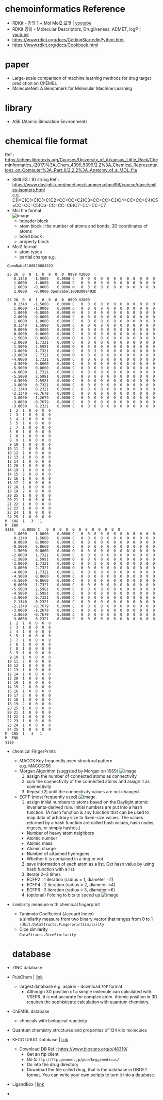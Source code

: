 # chemoinformatics Reference
- RDKit - 강의 1 + Mol Mol2 포맷 | [youtube](https://www.youtube.com/watch?v=sxj56IQqhqM&list=PL30UV7ug7LwJYQgSp4THPjlb-9XAV4DCe&ab_channel=Prof.J.Lee)
- RDKit 강의 - Molecular Descriptors, Druglikeness, ADMET, logP | [youtube](https://www.youtube.com/watch?v=SZzfljEo4ec&list=PL30UV7ug7LwJYQgSp4THPjlb-9XAV4DCe&index=5&ab_channel=Prof.J.Lee)
- https://www.rdkit.org/docs/GettingStartedInPython.html
- https://www.rdkit.org/docs/Cookbook.html

# paper
- Large-scale comparison of machine learning methods for drug target prediction on ChEMBL
- MoleculeNet: A Benchmark for Molecular Machine Learning

# library
- ASE (Atomic Simulation Environment)

# chemical file format
Ref : https://chem.libretexts.org/Courses/University_of_Arkansas_Little_Rock/ChemInformatics_(2017)%3A_Chem_4399_5399/2.2%3A_Chemical_Representations_on_Computer%3A_Part_II/2.2.2%3A_Anatomy_of_a_MOL_file  
- SMILES : 1D string
  Ref : https://www.daylight.com/meetings/summerschool98/course/dave/smiles-isomers.html  
  e.g.   C1(=C(C(=C(C(=C1C2=CC=CC=C2)C3=CC=CC=C3)C4=CC=CC=C4)C5=CC=CC=C5)C6=CC=CC=C6)C7=CC=CC=C7
- Mol file format  
  ![image](https://user-images.githubusercontent.com/48517782/142718373-2383e7db-8fdf-42df-8ada-8fec07e59e40.png)
  - hdeader block
  - atom block : the number of atoms and bonds, 3D coordinates of atoms
  - bond block : 
  - property block
- Mol2 format
  - atom types
  - partial charge
e.g.
```
 OpenBabel10082008492D

 25 26  0  0  1  0  0  0  0  0999 V2000
    0.1340   -1.5000    0.0000 C   0  0  0  0  0  0  0  0  0  0  0  0
    1.0000   -1.0000    0.0000 C   0  0  0  0  0  0  0  0  0  0  0  0
    1.0000   -0.0000    0.0000 N   0  3  0  0  0  0  0  0  0  0  0  0
    2.0000   -0.0000 OpenBabel10082008492D

 25 26  0  0  1  0  0  0  0  0999 V2000
    0.1340   -1.5000    0.0000 C   0  0  0  0  0  0  0  0  0  0  0  0
    1.0000   -1.0000    0.0000 C   0  0  0  0  0  0  0  0  0  0  0  0
    1.0000   -0.0000    0.0000 N   0  3  0  0  0  0  0  0  0  0  0  0
    2.0000   -0.0000    0.0000 C   0  0  0  0  0  0  0  0  0  0  0  0
    1.0000    1.0000    0.0000 C   0  0  0  0  0  0  0  0  0  0  0  0
    0.1340    1.5000    0.0000 C   0  0  0  0  0  0  0  0  0  0  0  0
    0.0000    0.0000    0.0000 C   0  0  0  0  0  0  0  0  0  0  0  0
   -0.5000    0.8660    0.0000 C   0  0  0  0  0  0  0  0  0  0  0  0
   -1.5000    0.8660    0.0000 O   0  0  0  0  0  0  0  0  0  0  0  0
   -2.0000    1.7321    0.0000 C   0  0  0  0  0  0  0  0  0  0  0  0
   -1.5000    2.5981    0.0000 O   0  0  0  0  0  0  0  0  0  0  0  0
   -3.0000    1.7321    0.0000 C   0  0  3  0  0  0  0  0  0  0  0  0
   -3.0000    2.7321    0.0000 O   0  0  0  0  0  0  0  0  0  0  0  0
   -4.0000    1.7321    0.0000 C   0  0  0  0  0  0  0  0  0  0  0  0
   -4.5000    0.8660    0.0000 C   0  0  0  0  0  0  0  0  0  0  0  0
   -5.5000    0.8660    0.0000 C   0  0  0  0  0  0  0  0  0  0  0  0
   -6.0000    1.7321    0.0000 C   0  0  0  0  0  0  0  0  0  0  0  0
   -5.5000    2.5981    0.0000 C   0  0  0  0  0  0  0  0  0  0  0  0
   -4.5000    2.5981    0.0000 C   0  0  0  0  0  0  0  0  0  0  0  0
   -3.0000    0.7321    0.0000 C   0  0  0  0  0  0  0  0  0  0  0  0
   -2.1340    0.2321    0.0000 C   0  0  0  0  0  0  0  0  0  0  0  0
   -2.1340   -0.7679    0.0000 C   0  0  0  0  0  0  0  0  0  0  0  0
   -3.0000   -1.2679    0.0000 C   0  0  0  0  0  0  0  0  0  0  0  0
   -3.8660   -0.7679    0.0000 C   0  0  0  0  0  0  0  0  0  0  0  0
   -3.8660    0.2321    0.0000 C   0  0  0  0  0  0  0  0  0  0  0  0
  1  2  1  0  0  0  0
  2  3  1  0  0  0  0
  3  4  1  0  0  0  0
  3  5  1  0  0  0  0
  3  7  1  0  0  0  0
  5  6  1  0  0  0  0
  7  8  1  0  0  0  0
  8  9  1  0  0  0  0
  9 10  1  0  0  0  0
 10 11  2  0  0  0  0
 10 12  1  0  0  0  0
 12 13  1  0  0  0  0
 12 14  1  0  0  0  0
 12 20  1  0  0  0  0
 14 19  1  0  0  0  0
 14 15  2  0  0  0  0
 15 16  1  0  0  0  0
 16 17  2  0  0  0  0
 17 18  1  0  0  0  0
 18 19  2  0  0  0  0
 20 25  1  0  0  0  0
 20 21  1  0  0  0  0
 21 22  1  0  0  0  0
 22 23  1  0  0  0  0
 23 24  1  0  0  0  0
 24 25  1  0  0  0  0
M  CHG  1   3   1
M  END
$$$$    0.0000 C   0  0  0  0  0  0  0  0  0  0  0  0
    1.0000    1.0000    0.0000 C   0  0  0  0  0  0  0  0  0  0  0  0
    0.1340    1.5000    0.0000 C   0  0  0  0  0  0  0  0  0  0  0  0
    0.0000    0.0000    0.0000 C   0  0  0  0  0  0  0  0  0  0  0  0
   -0.5000    0.8660    0.0000 C   0  0  0  0  0  0  0  0  0  0  0  0
   -1.5000    0.8660    0.0000 O   0  0  0  0  0  0  0  0  0  0  0  0
   -2.0000    1.7321    0.0000 C   0  0  0  0  0  0  0  0  0  0  0  0
   -1.5000    2.5981    0.0000 O   0  0  0  0  0  0  0  0  0  0  0  0
   -3.0000    1.7321    0.0000 C   0  0  3  0  0  0  0  0  0  0  0  0
   -3.0000    2.7321    0.0000 O   0  0  0  0  0  0  0  0  0  0  0  0
   -4.0000    1.7321    0.0000 C   0  0  0  0  0  0  0  0  0  0  0  0
   -4.5000    0.8660    0.0000 C   0  0  0  0  0  0  0  0  0  0  0  0
   -5.5000    0.8660    0.0000 C   0  0  0  0  0  0  0  0  0  0  0  0
   -6.0000    1.7321    0.0000 C   0  0  0  0  0  0  0  0  0  0  0  0
   -5.5000    2.5981    0.0000 C   0  0  0  0  0  0  0  0  0  0  0  0
   -4.5000    2.5981    0.0000 C   0  0  0  0  0  0  0  0  0  0  0  0
   -3.0000    0.7321    0.0000 C   0  0  0  0  0  0  0  0  0  0  0  0
   -2.1340    0.2321    0.0000 C   0  0  0  0  0  0  0  0  0  0  0  0
   -2.1340   -0.7679    0.0000 C   0  0  0  0  0  0  0  0  0  0  0  0
   -3.0000   -1.2679    0.0000 C   0  0  0  0  0  0  0  0  0  0  0  0
   -3.8660   -0.7679    0.0000 C   0  0  0  0  0  0  0  0  0  0  0  0
   -3.8660    0.2321    0.0000 C   0  0  0  0  0  0  0  0  0  0  0  0
  1  2  1  0  0  0  0
  2  3  1  0  0  0  0
  3  4  1  0  0  0  0
  3  5  1  0  0  0  0
  3  7  1  0  0  0  0
  5  6  1  0  0  0  0
  7  8  1  0  0  0  0
  8  9  1  0  0  0  0
  9 10  1  0  0  0  0
 10 11  2  0  0  0  0
 10 12  1  0  0  0  0
 12 13  1  0  0  0  0
 12 14  1  0  0  0  0
 12 20  1  0  0  0  0
 14 19  1  0  0  0  0
 14 15  2  0  0  0  0
 15 16  1  0  0  0  0
 16 17  2  0  0  0  0
 17 18  1  0  0  0  0
 18 19  2  0  0  0  0
 20 25  1  0  0  0  0
 20 21  1  0  0  0  0
 21 22  1  0  0  0  0
 22 23  1  0  0  0  0
 23 24  1  0  0  0  0
 24 25  1  0  0  0  0
M  CHG  1   3   1
M  END
$$$$
```
- chemical FingerPrints
  - MACCS Key
    frequently used structural pattern  
    e.g. MACCS166  
  - Morgan Algorithm (suggsted by Morgan on 1969)
    ![image](https://user-images.githubusercontent.com/48517782/142729272-4c6b42a7-6977-400e-a913-0adb305ed861.png)  
    1. assign the number of connected atoms as connectivity
    2. sum the connectivity of the connected atoms and assign it as connectivity
    3. Repeat (2) until the connectivity values are not changed.
  - ECFP (most frequently used)
    ![image](https://user-images.githubusercontent.com/48517782/142729858-543a5036-638d-474e-84d8-7dca0cb25cb3.png)  
    1. assign initial numbers to atoms based on the Daylight atomic invariants-derived rule. Initial numbers are put into a hash function. (A hash function is any function that can be used to map data of arbitrary size to fixed-size values. The values returned by a hash function are called hash values, hash codes, digests, or simply hashes.)
      - Number of heavy atom neighbors
      - Atomic number
      - Atomic mass
      - Atomic charge
      - Number of attached hydrogens
      - Whether it is contained in a ring or not
    2. save information of each atom as a list. Get hasn value by using hash function with a list.
    3. iterate 2~3 times
      - ECFP2 : 1 iteration (radius = 1, diameter =2) 
      - ECFP4 : 2 iteration (radius = 2, diameter =4)
      - ECFP6 : 3 iteration (radius = 3, diameter =6)
    4. (optional) Folding to bits to speed up 
      ![image](https://user-images.githubusercontent.com/48517782/142730179-1ec53041-f73d-483a-a685-9eaaeaec627e.png)

- similarity measure with chemical fingerprint
  - Tanimoto Coefficient (Jaccard Index)  
    a similarity measure from two binary vector that ranges from 0 to 1  
    `rdkit.DataStructs.FingerprintSimilarity`
  - Dice similarity  
    `DataStructs.DiceSimilarity`
  # database
- ZINC database
- PubChem | [link](https://pubchem.ncbi.nlm.nih.gov/) 
  - largest database 
  e.g. aspirin - download `SDF` format
    - Although 3D position of a simple molecule can calculated with VSEPR, it is not accurate for complex atom. Atomic position in 3D requires the sophisticate calculation with quantum chemistry.
- ChEMBL database  
  - chmicals with biological reacticity
- Quantum chemistry structures and properties of 134 kilo molecules
- KEGG DRUG Database | [link](https://www.genome.jp/kegg/drug/)
  - Download DB
    Ref : https://www.biostars.org/p/48319/
    - Get an ftp client
    - Go to `ftp://ftp.genome.jp/pub/kegg/medicus/`
    - Go into the drug directory
    - Download the file called drug, that is the database in DBGET format. You can write your own scripts to turn it into a database. 
- LigandBox | [link](http://www.mypresto5.com/ligandbox/cgi-bin/index.cgi?LANG=en)
- 
